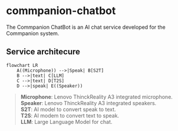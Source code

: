 # commpanion-chatbot
The Commpanion ChatBot is an AI chat service developed for the Commpanion system.
## Service architecure
```mermaid
flowchart LR
    A((Microphone)) -->|Speak| B[S2T]
    B -->|text| C[LLM]
    C -->|text| D[T2S]
    D -->|speak| E((Speaker))
```
> **Microphone**: Lenovo ThinckReality A3 integrated microphone.<br>
> **Speaker**: Lenovo ThinckReality A3 integrated speakers.<br>
> **S2T**: AI model to convert speak to text.<br>
> **T2S**: AI modem to convert text to speak.<br>
> **LLM**: Large Language Model for chat.<br>
